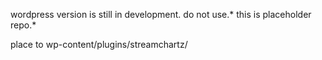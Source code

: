 wordpress version is still in development. do not use.* this is placeholder repo.*

place to wp-content/plugins/streamchartz/

